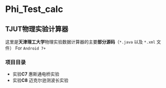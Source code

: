 # Phi_Test_calc
## TJUT物理实验计算器
这里是**天津理工大学**物理实验数据计算器的主要**部分源码**（`*.java` 以及 `*.xml` 文件）
For `Android 7+`
### 项目目录
- 实验**C7** 惠斯通电桥实验
- 实验**C8** 迈克尔逊测波长实验
